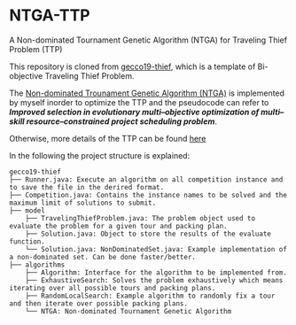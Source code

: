 # NTGA-TTP
A Non-dominated Tournament Genetic Algorithm (NTGA) for Traveling Thief Problem (TTP) <br/>

This repository is cloned from [gecco19-thief](https://github.com/julesy89/gecco19-thief), which is a template of Bi-objective Traveling Thief Problem. <br/>

The [Non-dominated Trounament Genetic Algorithm (NTGA)](https://github.com/blackdogtop/NTGA-TTP/blob/master/src/main/java/algorithms/NTGA.java) is implemented by myself inorder to optimize the TTP and the pseudocode can refer to ***Improved selection in evolutionary multi–objective optimization of multi–skill resource–constrained project scheduling problem***. <br/>

Otherwise, more details of the TTP can be found [here](https://www.egr.msu.edu/coinlab/blankjul/gecco19-thief/) <br/>

In the following the project structure is explained:


    gecco19-thief
    ├── Runner.java: Execute an algorithm on all competition instance and to save the file in the derired format.
    ├── Competition.java: Contains the instance names to be solved and the maximum limit of solutions to submit.
    ├── model
        ├── TravelingThiefProblem.java: The problem object used to evaluate the problem for a given tour and packing plan.
        ├── Solution.java: Object to store the results of the evaluate function.
        └── Solution.java: NonDominatedSet.java: Example implementation of a non-dominated set. Can be done faster/better.
    ├── algorithms
        ├── Algorithm: Interface for the algorithm to be implemented from.
        ├── ExhaustiveSearch: Solves the problem exhaustively which means iterating over all possible tours and packing plans.
        ├── RandomLocalSearch: Example algorithm to randomly fix a tour and then iterate over possible packing plans.
        └── NTGA: Non-dominated Tournament Genetic Algorithm

